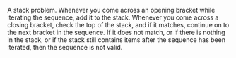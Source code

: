 A stack problem. Whenever you come across an opening bracket while iterating the sequence, add it to the stack. Whenever you come across a closing bracket, check the top of the stack, and if it matches, continue on to the next bracket in the sequence. If it does not match, or if there is nothing in the stack, or if the stack still contains items after the sequence has been iterated, then the sequence is not valid.
